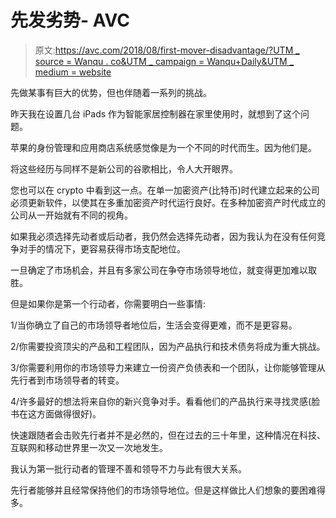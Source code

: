 # 先发劣势- AVC

> 原文:[https://avc.com/2018/08/first-mover-disadvantage/?UTM _ source = Wanqu . co&UTM _ campaign = Wanqu+Daily&UTM _ medium = website](https://avc.com/2018/08/first-mover-disadvantage/?utm_source=wanqu.co&utm_campaign=Wanqu+Daily&utm_medium=website)

先做某事有巨大的优势，但也伴随着一系列的挑战。

昨天我在设置几台 iPads 作为智能家居控制器在家里使用时，就想到了这个问题。

苹果的身份管理和应用商店系统感觉像是为一个不同的时代而生。因为他们是。

将这些经历与同样不是新公司的谷歌相比，令人大开眼界。

您也可以在 crypto 中看到这一点。在单一加密资产(比特币)时代建立起来的公司必须更新软件，以使其在多重加密资产时代运行良好。在多种加密资产时代成立的公司从一开始就有不同的视角。

如果我必须选择先动者或后动者，我仍然会选择先动者，因为我认为在没有任何竞争对手的情况下，更容易获得市场支配地位。

一旦确定了市场机会，并且有多家公司在争夺市场领导地位，就变得更加难以取胜。

但是如果你是第一个行动者，你需要明白一些事情:

1/当你确立了自己的市场领导者地位后，生活会变得更难，而不是更容易。

2/你需要投资顶尖的产品和工程团队，因为产品执行和技术债务将成为重大挑战。

3/你需要利用你的市场领导力来建立一份资产负债表和一个团队，让你能够管理从先行者到市场领导者的转变。

4/许多最好的想法将来自你的新兴竞争对手。看看他们的产品执行来寻找灵感(脸书在这方面做得很好)。

快速跟随者会击败先行者并不是必然的，但在过去的三十年里，这种情况在科技、互联网和移动世界里一次又一次地发生。

我认为第一批行动者的管理不善和领导不力与此有很大关系。

先行者能够并且经常保持他们的市场领导地位。但是这样做比人们想象的要困难得多。